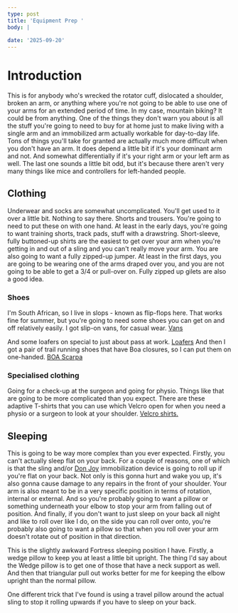 ```yaml
---
type: post
title: 'Equipment Prep '
body: |
  
date: '2025-09-20'
---
```

# Introduction 
This is for anybody who's wrecked the rotator cuff, dislocated a shoulder, broken an arm, or anything where you're not going to be able to use one of your arms for an extended period of time. In my case, mountain biking? It could be from anything. 
One of the things they don't warn you about is all the stuff you're going to need to buy for at home just to make living with a single arm and an immobilized arm actually workable for day-to-day life. 
Tons of things you'll take for granted are actually much more difficult when you don't have an arm. It does depend a little bit if it's your dominant arm and not. And somewhat differentially if it's your right arm or your left arm as well. The last one sounds a little bit odd, but it's because there aren't very many things like mice and controllers for left-handed people. 

## Clothing 
Underwear and socks are somewhat uncomplicated. You'll get used to it over a little bit. Nothing to say there. 
Shorts and trousers. You're going to need to put these on with one hand. At least in the early days, you're going to want training shorts, track pads, stuff with a drawstring. 
Short-sleeve, fully buttoned-up shirts are the easiest to get over your arm when you're getting in and out of a sling and you can't really move your arm. 
You are also going to want a fully zipped-up jumper. At least in the first days, you are going to be wearing one of the arms draped over you, and you are not going to be able to get a 3/4 or pull-over on. 
Fully zipped up gilets are also a good idea. 

### Shoes
I'm South African, so I live in slops - known as flip-flops here. That works fine for summer, but you're going to need some shoes you can get on and off relatively easily. 
I got slip-on vans, for casual wear. [Vans](https://www.vans.com/en-gb/p/classic-slip-on-shoes-VN000EYENVY?size=100&utm_source=google&utm_medium=cpc&utm_campaign=W_UK_Vans_Google_Pmax_All-Products_Performance&gclsrc=aw.ds&gad_source=1&gad_campaignid=22534715440&gbraid=0AAAAADv8P-lG45RhKe2VWxijMDSplPHBM&gclid=Cj0KCQjw5c_FBhDJARIsAIcmHK9wkTw2i94QwTYmRV3vfucHNfqwg2fkDAebufCeoJn38qSWqadv2VkaAgNuEALw_wcB)

And some loafers on special to just about pass at work. [Loafers](https://www.houseoffraser.co.uk/brand/ted-baker/ted-mens-loafer-sn99-111509#colcode=11150903)
And then I got a pair of trail running shoes that have Boa closures, so I can put them on one-handed. [BOA Scarpa](https://www.sportsshoes.com/product/sca376/scarpa-ribelle-run-kalibra-st-trail-running-shoes?_cur=GBP&utm_source=google&utm_medium=cpc&utm_campaign=UK_Shopping_Non-Brand&utm_id=20528820372&gad_source=1&gad_campaignid=20528820372&gbraid=0AAAAADmFRfbtnCqwItKk3oXnodVoWX6vn&gclid=CjwKCAjwobnGBhBNEiwAu2mpFDsl2fmN910I9ysLfjeja9qVtkuyfM77lhLjj1mjlfEF3I4BgA4iaxoCAgkQAvD_BwE)

### Specialised clothing
Going for a check-up at the surgeon and going for physio. Things like that are going to be more complicated than you expect. 
There are these adaptive T-shirts that you can use which Velcro open for when you need a physio or a surgeon to look at your shoulder. [Velcro shirts. ](https://www.adaptiveapparel.co.uk/store/3-Pack-Side-Opening-T-Shirts-Broken-Arm-Clothing-p530055400)


## Sleeping
This is going to be way more complex than you ever expected. Firstly, you can't actually sleep flat on your back. For a couple of reasons, one of which is that the sling and/or [Don Joy](https://www.healthandcare.co.uk/shoulder-supports/donjoy-ultrasling-pro.html?gad_source=1&gad_campaignid=22893795054&gbraid=0AAAAAD7hp2pJyVAZhBQUpULUAVjEJXQWh&gclid=Cj0KCQjw_rPGBhCbARIsABjq9cdNNi-MB3HmEvYK-l23HkXRJf03_Q2myXzs6R-KP_okoSBFtF8179gaArR4EALw_wcB) immobilization device is going to roll up if you're flat on your back. Not only is this gonna hurt and wake you up, it's also gonna cause damage to any repairs in the front of your shoulder. Your arm is also meant to be in a very specific position in terms of rotation, internal or external. And so you're probably going to want a pillow or something underneath your elbow to stop your arm from falling out of position. And finally, if you don't want to just sleep on your back all night and like to roll over like I do, on the side you can roll over onto, you're probably also going to want a pillow so that when you roll over your arm doesn't rotate out of position in that direction. 

This is the slightly awkward Fortress sleeping position I have. Firstly, a wedge pillow to keep you at least a little bit upright. The thing I'd say about the Wedge pillow is to get one of those that have a neck support as well. And then that triangular pull out works better for me for keeping the elbow upright than the normal pillow. 

One different trick that I've found is using a travel pillow around the actual sling to stop it rolling upwards if you have to sleep on your back. 